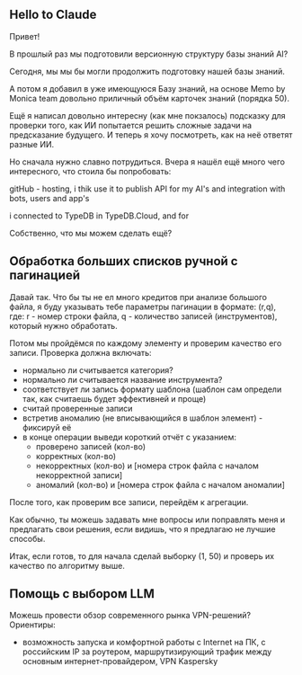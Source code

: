 ## Hello to Claude
Привет!

В прошлый раз мы подготовили версионную структуру базы знаний AI?

Сегодня, мы мы бы могли продолжить подготовку нашей базы знаний.

А потом я добавил в уже имеющуюся Базу знаний, на основе Memo by Monica team довольно  приличный объём карточек знаний (порядка 50).

Ещё я написал довольно интересну (как мне покзалось) подсказку для проверки того, как ИИ попытается решить сложные задачи на предсказание будущего. И теперь я хочу посмотреть, как на неё ответят разные ИИ.

Но сначала нужно славно потрудиться. Вчера я нашёл ещё много чего интересного, что стоила бы попробовать:

gitHub - hosting, i thik use it to publish API for my AI's and integration with bots, users and app's

i connected to TypeDB in TypeDB.Cloud, and for 

Собственно, что мы можем сделать ещё?





## Обработка больших списков ручной с пагинацией

Давай так. Что бы ты не ел много кредитов при анализе большого файла, я буду указывать тебе параметры пагинации в формате: (r,q), где: r - номер строки файла, q - количество записей (инструментов), который нужно обработать.

Потом мы пройдёмся по каждому элементу и проверим качество его записи. Проверка должна включать:
- нормально ли считывается категория?
- нормально ли считывается название инструмента?
- соответствует ли запись формату шаблона (шаблон сам определи так, как считаешь будет эффективней и проще)
- считай проверенные записи
- встретив аномалию (не вписывающийся в шаблон элемент) - фиксируй её
- в конце операции выведи короткий отчёт с указанием:
   - проверено записей (кол-во)
  - корректных  (кол-во)
  - некорректных (кол-во) и [номера строк файла с началом некорректной записи]
  - аномалий (кол-во) и  [номера строк файла с началом аномалии]

После того, как проверим все записи, перейдём к агрегации.

Как обычно, ты можешь задавать мне вопросы или поправлять меня и предлагать свои решения, если видишь, что я предлагаю не лучшие способы.

Итак, если готов, то для начала сделай выборку (1, 50) и проверь их качество по алгоритму выше.


## Помощь с выбором LLM
Можешь провести обзор современного рынка VPN-решений?
Ориентиры:
- возможность запуска и комфортной работы с Internet на ПК, с российским IP за роутером, маршрутизирующий трафик между основным интернет-провайдером, VPN Kaspersky